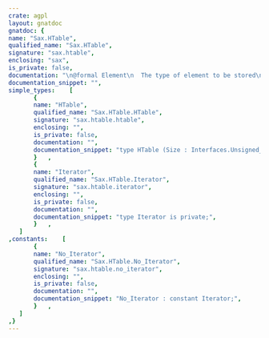 ```yaml
---
crate: agpl
layout: gnatdoc
gnatdoc: {
name: "Sax.HTable",
qualified_name: "Sax.HTable",
signature: "sax.htable",
enclosing: "sax",
is_private: false,
documentation: "\n@formal Element\n  The type of element to be stored\n@formal Empty_Element\n@formal Free\n  Free the memory used by Elmt\n@formal Key\n@formal Get_Key\n@formal Hash\n@formal Equal",
documentation_snippet: "",
simple_types:    [
       {
       name: "HTable",
       qualified_name: "Sax.HTable.HTable",
       signature: "sax.htable.htable",
       enclosing: "",
       is_private: false,
       documentation: "",
       documentation_snippet: "type HTable (Size : Interfaces.Unsigned_32) is private;",
       }   ,
       {
       name: "Iterator",
       qualified_name: "Sax.HTable.Iterator",
       signature: "sax.htable.iterator",
       enclosing: "",
       is_private: false,
       documentation: "",
       documentation_snippet: "type Iterator is private;",
       }   ,
   ]
,constants:    [
       {
       name: "No_Iterator",
       qualified_name: "Sax.HTable.No_Iterator",
       signature: "sax.htable.no_iterator",
       enclosing: "",
       is_private: false,
       documentation: "",
       documentation_snippet: "No_Iterator : constant Iterator;",
       }   ,
   ]
,}
---
```


